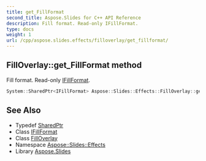 ```yaml
---
title: get_FillFormat
second_title: Aspose.Slides for C++ API Reference
description: Fill format. Read-only IFillFormat.
type: docs
weight: 1
url: /cpp/aspose.slides.effects/filloverlay/get_fillformat/
---
```

## FillOverlay::get_FillFormat method


Fill format. Read-only [IFillFormat](../../../aspose.slides/ifillformat/).

```cpp
System::SharedPtr<IFillFormat> Aspose::Slides::Effects::FillOverlay::get_FillFormat() override
```

## See Also

* Typedef [SharedPtr](../../../system/sharedptr/)
* Class [IFillFormat](../../../aspose.slides/ifillformat/)
* Class [FillOverlay](../)
* Namespace [Aspose::Slides::Effects](../../)
* Library [Aspose.Slides](../../../)
